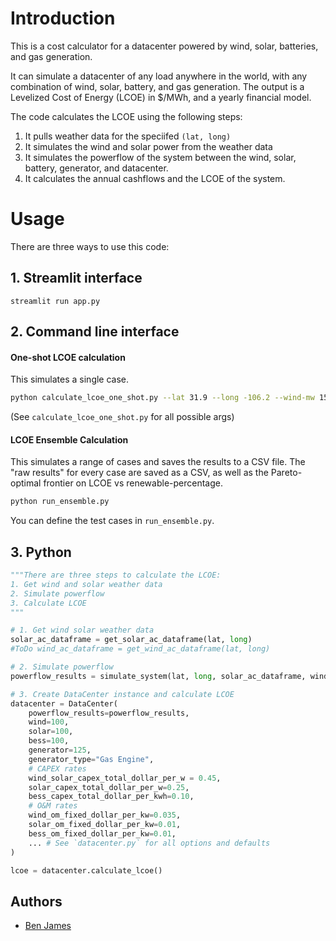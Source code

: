 # Introduction
This is a cost calculator for a datacenter powered by wind, solar, batteries, and gas generation.

It can simulate a datacenter of any load anywhere in the world, with any combination of wind, solar, battery, and gas generation. The output is a Levelized Cost of Energy (LCOE) in $/MWh, and a yearly financial model.
 
The code calculates the LCOE using the following steps:
1. It pulls weather data for the speciifed `(lat, long)`
2. It simulates the wind and solar power from the weather data
3. It simulates the powerflow of the system between the wind, solar, battery, generator, and datacenter.
4. It calculates the annual cashflows and the LCOE of the system.

# Usage
There are three ways to use this code:

## 1. Streamlit interface
`streamlit run app.py`


## 2. Command line interface
#### One-shot LCOE calculation
This simulates a single case.
```bash
python calculate_lcoe_one_shot.py --lat 31.9 --long -106.2 --wind-mw 150 --solar-mw 250 --bess-mw 100 --generator-mw 125 --datacenter-load-mw 100
```

(See `calculate_lcoe_one_shot.py` for all possible args)

#### LCOE Ensemble Calculation
This simulates a range of cases and saves the results to a CSV file.
The "raw results" for every case are saved as a CSV, as well as the Pareto-optimal frontier on LCOE vs renewable-percentage. 
```bash
python run_ensemble.py
```
You can define the test cases in `run_ensemble.py`.

## 3. Python
```python
"""There are three steps to calculate the LCOE:
1. Get wind and solar weather data
2. Simulate powerflow
3. Calculate LCOE
"""

# 1. Get wind solar weather data
solar_ac_dataframe = get_solar_ac_dataframe(lat, long)
#ToDo wind_ac_dataframe = get_wind_ac_dataframe(lat, long)

# 2. Simulate powerflow
powerflow_results = simulate_system(lat, long, solar_ac_dataframe, wind_ac_dataframe ...)

# 3. Create DataCenter instance and calculate LCOE
datacenter = DataCenter(
    powerflow_results=powerflow_results,
    wind=100,
    solar=100, 
    bess=100, 
    generator=125, 
    generator_type="Gas Engine",
    # CAPEX rates
    wind_solar_capex_total_dollar_per_w = 0.45,
    solar_capex_total_dollar_per_w=0.25,
    bess_capex_total_dollar_per_kwh=0.10,
    # O&M rates
    wind_om_fixed_dollar_per_kw=0.035,
    solar_om_fixed_dollar_per_kw=0.01,
    bess_om_fixed_dollar_per_kw=0.01,
    ... # See `datacenter.py` for all options and defaults
)

lcoe = datacenter.calculate_lcoe()
```

## Authors

* [Ben James](https://github.com/bengineer19)
